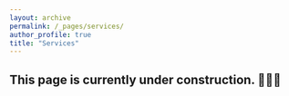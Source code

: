 ```yaml
---
layout: archive
permalink: /_pages/services/
author_profile: true
title: "Services"
---
```


## This page is currently under construction. 🚧👷‍♂️ 